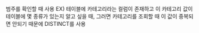 범주를 확인할 때 사용
EX) 
테이블에 카테고리라는 컬럼이 존재하고
이 카테고리 값이 테이블에 몇 종류가 있는지 알고 싶을 때,
그러면 카테고리를 조회할 때 이 값이 중복되면 안되기 때문에 DISTINCT를 사용